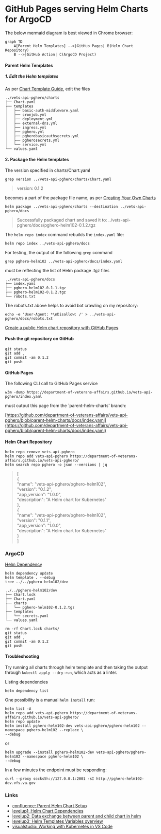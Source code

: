 # GitHub Pages serving Helm Charts for ArgoCD

The below mermaid diagram is best viewed in Chrome browser:

```mermaid
graph TD
    A[Parent Helm Templates] -->|GitHub Pages| B(Helm Chart Repository)
    B -->|GitHub Action| C(ArgoCD Project)
```

#### Parent Helm Templates

##### 1. Edit the Helm templates

As per [Chart Template Guide](https://helm.sh/docs/chart_template_guide/getting_started/), edit the files

```
../vets-api-pghero/charts
├── Chart.yaml
├── templates
│   ├── basic-auth-middleware.yaml
│   ├── cronjob.yml
│   ├── deployment.yml
│   ├── external-dns.yml
│   ├── ingress.yml
│   ├── pghero.yml
│   ├── pgherobasicauthsecrets.yml
│   ├── pgherosecrets.yml
│   └── service.yml
└── values.yaml
```

#### 2. Package the Helm templates

The version specified in charts/Chart.yaml

```
grep version ../vets-api-pghero/charts/Chart.yaml 
```
> version: 0.1.2

becomes a part of the package file name, as per [Creating Your Own Charts](https://helm.sh/docs/intro/using_helm/#creating-your-own-charts)

```
helm package ../vets-api-pghero/charts --destination ../vets-api-pghero/docs  
```
> Successfully packaged chart and saved it to: ../vets-api-pghero/docs/pghero-helm102-0.1.2.tgz 

The `helm repo index` command rebuilds the `index.yaml` file:

```
helm repo index ../vets-api-pghero/docs
```

For testing, the output of the following `grep` command

```        
grep pghero-helm102 ../vets-api-pghero/docs/index.yaml                       
```
must be reflecting the list of Helm package .tgz files

```
../vets-api-pghero/docs
├── index.yaml
├── pghero-helm102-0.1.1.tgz
├── pghero-helm102-0.1.2.tgz
└── robots.txt
```

The robots.txt above helps to avoid bot crawling on my repository:

```
echo -e 'User-Agent: *\nDisallow: /' > ../vets-api-pghero/docs/robots.txt        
```

[Create a public Helm chart repository with GitHub Pages](https://medium.com/@mattiaperi/create-a-public-helm-chart-repository-with-github-pages-49b180dbb417)

#### Push the git repository on GitHub

```
git status
git add .
git commit -am 0.1.2
git push 
```

#### GitHub Pages

The following CLI call to GitHub Pages service
```
w3m -dump https://department-of-veterans-affairs.github.io/vets-api-pghero/index.yaml 
``` 

must output this page from the `parent-helm-charts' branch:

[https://github.com/department-of-veterans-affairs/vets-api-pghero/blob/parent-helm-charts/docs/index.yaml](https://github.com/department-of-veterans-affairs/vets-api-pghero/blob/parent-helm-charts/docs/index.yaml)

#### Helm Chart Repository

```
helm repo remove vets-api-pghero 
helm repo add vets-api-pghero https://department-of-veterans-affairs.github.io/vets-api-pghero/
helm search repo pghero -o json --versions | jq
```
> [  
>   {  
>     "name": "vets-api-pghero/pghero-helm102",  
>     "version": "0.1.2",  
>     "app_version": "1.0.0",  
>     "description": "A Helm chart for Kubernetes"  
>   },  
>   {  
>     "name": "vets-api-pghero/pghero-helm102",  
>     "version": "0.1.1",  
>     "app_version": "1.0.0",  
>     "description": "A Helm chart for Kubernetes"  
>   }  
> ]  


### ArgoCD

[Helm Dependency](https://helm.sh/docs/helm/helm_dependency/)

```
helm dependency update
helm template . --debug
tree ../../pghero-helm102/dev

../../pghero-helm102/dev
├── Chart.lock
├── Chart.yaml
├── charts
│   └── pghero-helm102-0.1.2.tgz
├── templates
│   └── secrets.yaml
└── values.yaml

rm -rf Chart.lock charts/
git status
git add .
git commit -am 0.1.2
git push
```

#### Troubleshooting

Try running all charts through helm template and then taking the output through `kubectl apply --dry-run`, which acts as a linter. 

Listing dependencies 

```
helm dependency list
```

One possibility is a manual `helm install` run:

```
helm list -A
helm repo add vets-api-pghero https://department-of-veterans-affairs.github.io/vets-api-pghero/
helm repo update
helm install pghero-helm102-dev vets-api-pghero/pghero-helm102 --namespace pghero-helm102 --replace \
--debug 
```
or

```
helm upgrade --install pghero-helm102-dev vets-api-pghero/pghero-helm102 --namespace pghero-helm102 \
--debug 
```

In a few minutes the endpoint must be responding:

```
curl --proxy socks5h://127.0.0.1:2001 -sI http://pghero-helm102-dev.vfs.va.gov 
```

### Links

- [confluence: Parent Helm Chart Setup](https://vfs.atlassian.net/wiki/spaces/TT1/pages/2400256031/Parent+Helm+Chart+Setup)
- [levelup1: Helm Chart Dependencies](https://levelup.gitconnected.com/helm-dependencies-1907facbe410)
- [levelup2: Data exchange between parent and child chart in helm](https://levelup.gitconnected.com/helm-data-sharing-between-parent-and-child-chart-c4487a452d4e)
- [levelup3: Helm Templates Variables overview](https://medium.com/codex/helm-variables-df1dca52ed46)
- [visualstudio: Working with Kubernetes in VS Code](https://code.visualstudio.com/docs/azure/kubernetes)


